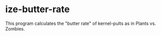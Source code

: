 # ize-butter-rate

This program calculates the "butter rate" of kernel-pults as in Plants vs. Zombies.